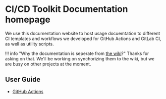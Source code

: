 # CI/CD Toolkit Documentation homepage

We use this documentation website to host usage docuemtation to different CI templates
and workflows we developed for GitHub Actions and GitLab CI, as well as utility scripts.

<!--OFF-WIKI-START-->
!!! info "Why the documentation is seperate from [the wiki](https://wiki.recaptime.dev)?"
    Thanks for asking on that. We'll be working on synchorizing them to the wiki, but
    we are busy on other projects at the moment.
<!--OFF-WIKI-END-->

## User Guide

* [GitHub Actions](./github-actions/index.md)